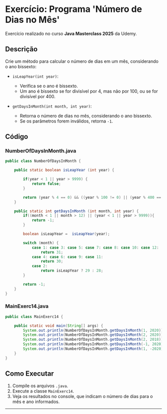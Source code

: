 

# Exercício: Programa 'Número de Dias no Mês'

Exercício realizado no curso **Java Masterclass 2025** da Udemy.

## Descrição

Crie um método para calcular o número de dias em um mês, considerando o ano bissexto:

- `isLeapYear(int year)`:
    - Verifica se o ano é bissexto.
    - Um ano é bissexto se for divisível por 4, mas não por 100, ou se for divisível por 400.

- `getDaysInMonth(int month, int year)`:
    - Retorna o número de dias no mês, considerando o ano bissexto.
    - Se os parâmetros forem inválidos, retorna `-1`.

## Código

### NumberOfDaysInMonth.java
```java
public class NumberOfDaysInMonth {

    public static boolean isLeapYear (int year) {

        if(year < 1 || year > 9999) {
            return false;
        }

        return (year % 4 == 0) && ((year % 100 != 0) || (year % 400 == 0));
    }

    public static int getDaysInMonth (int month, int year) {
        if((month < 1 || month > 12) || (year < 1 || year > 9999)){
            return -1;
        }

        boolean isLeapYear =  isLeapYear(year);

        switch (month) {
            case 1: case 3: case 5: case 7: case 8: case 10: case 12:
                return 31;
            case 4: case 6: case 9: case 11:
                return 30;
            case 2:
                return isLeapYear ? 29 : 28;
        }

        return -1;
    }
}
```

### MainExerc14.java
```java
public class MainExerc14 {

    public static void main(String[] args) {
        System.out.println(NumberOfDaysInMonth.getDaysInMonth(1, 2020));
        System.out.println(NumberOfDaysInMonth.getDaysInMonth(2, 2020));
        System.out.println(NumberOfDaysInMonth.getDaysInMonth(2, 2018));
        System.out.println(NumberOfDaysInMonth.getDaysInMonth(-1, 2020));
        System.out.println(NumberOfDaysInMonth.getDaysInMonth(1, -2020));
    }
}
```

## Como Executar

1. Compile os arquivos `.java`.
2. Execute a classe `MainExerc14`.
3. Veja os resultados no console, que indicam o número de dias para o mês e ano informados.

---